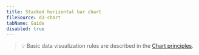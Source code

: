 ```yaml
---
title: Stacked horizontal bar chart
fileSource: d3-chart
tabName: Guide
disabled: true
---
```


> 💡 Basic data visualization rules are described in the [Chart principles](/data-display/chart/).
